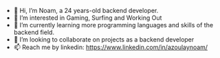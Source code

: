 - 👋 Hi, I’m Noam, a 24 years-old backend developer.
- 👀 I’m interested in Gaming, Surfing and Working Out
- 🌱 I’m currently learning more programming languages and skills of the backend field.
- 💞️ I’m looking to collaborate on projects as a backend developer
- 📫 Reach me by linkedin: https://www.linkedin.com/in/azoulaynoam/

<!---
azoulaynoam/azoulaynoam is a ✨ special ✨ repository because its `README.md` (this file) appears on your GitHub profile.
You can click the Preview link to take a look at your changes.
--->
